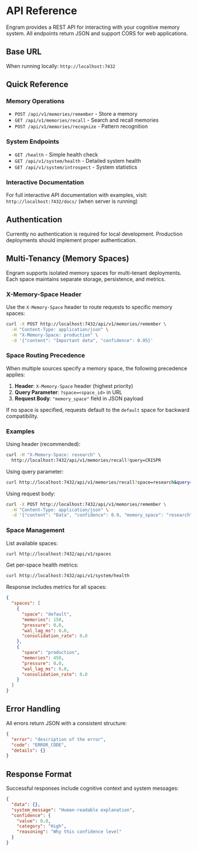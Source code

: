 # API Reference

Engram provides a REST API for interacting with your cognitive memory system. All endpoints return JSON and support CORS for web applications.

## Base URL

When running locally: `http://localhost:7432`

## Quick Reference

### Memory Operations

- `POST /api/v1/memories/remember` - Store a memory
- `GET /api/v1/memories/recall` - Search and recall memories
- `POST /api/v1/memories/recognize` - Pattern recognition

### System Endpoints

- `GET /health` - Simple health check
- `GET /api/v1/system/health` - Detailed system health
- `GET /api/v1/system/introspect` - System statistics

### Interactive Documentation

For full interactive API documentation with examples, visit:
`http://localhost:7432/docs/` (when server is running)

## Authentication

Currently no authentication is required for local development. Production deployments should implement proper authentication.

## Multi-Tenancy (Memory Spaces)

Engram supports isolated memory spaces for multi-tenant deployments. Each space maintains separate storage, persistence, and metrics.

### X-Memory-Space Header

Use the `X-Memory-Space` header to route requests to specific memory spaces:

```bash
curl -X POST http://localhost:7432/api/v1/memories/remember \
  -H "Content-Type: application/json" \
  -H "X-Memory-Space: production" \
  -d '{"content": "Important data", "confidence": 0.95}'
```

### Space Routing Precedence

When multiple sources specify a memory space, the following precedence applies:

1. **Header**: `X-Memory-Space` header (highest priority)
2. **Query Parameter**: `?space=<space_id>` in URL
3. **Request Body**: `"memory_space"` field in JSON payload

If no space is specified, requests default to the `default` space for backward compatibility.

### Examples

Using header (recommended):

```bash
curl -H "X-Memory-Space: research" \
  http://localhost:7432/api/v1/memories/recall?query=CRISPR
```

Using query parameter:

```bash
curl http://localhost:7432/api/v1/memories/recall?space=research&query=CRISPR
```

Using request body:

```bash
curl -X POST http://localhost:7432/api/v1/memories/remember \
  -H "Content-Type: application/json" \
  -d '{"content": "Data", "confidence": 0.9, "memory_space": "research"}'
```

### Space Management

List available spaces:

```bash
curl http://localhost:7432/api/v1/spaces
```

Get per-space health metrics:

```bash
curl http://localhost:7432/api/v1/system/health
```

Response includes metrics for all spaces:

```json
{
  "spaces": [
    {
      "space": "default",
      "memories": 150,
      "pressure": 0.0,
      "wal_lag_ms": 0.0,
      "consolidation_rate": 0.0
    },
    {
      "space": "production",
      "memories": 450,
      "pressure": 0.0,
      "wal_lag_ms": 0.0,
      "consolidation_rate": 0.0
    }
  ]
}
```

## Error Handling

All errors return JSON with a consistent structure:

```json
{
  "error": "description of the error",
  "code": "ERROR_CODE",
  "details": {}
}
```

## Response Format

Successful responses include cognitive context and system messages:

```json
{
  "data": {},
  "system_message": "Human-readable explanation",
  "confidence": {
    "value": 0.8,
    "category": "High",
    "reasoning": "Why this confidence level"
  }
}
```
